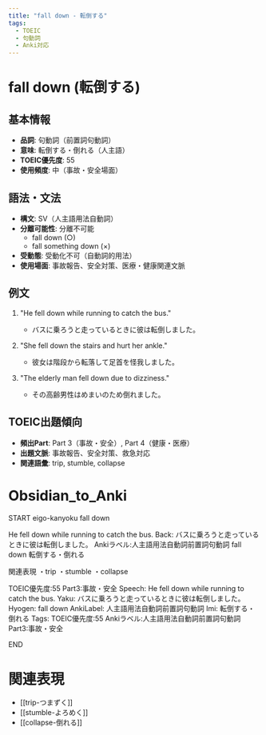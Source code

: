 ```yaml
---
title: "fall down - 転倒する"
tags:
  - TOEIC
  - 句動詞
  - Anki対応
---
```


# fall down (転倒する)

## 基本情報
- **品詞**: 句動詞（前置詞句動詞）
- **意味**: 転倒する・倒れる（人主語）
- **TOEIC優先度**: 55
- **使用頻度**: 中（事故・安全場面）

## 語法・文法
- **構文**: SV（人主語用法自動詞）
- **分離可能性**: 分離不可能
  - fall down (○)
  - fall something down (×)
- **受動態**: 受動化不可（自動詞的用法）
- **使用場面**: 事故報告、安全対策、医療・健康関連文脈

## 例文
1. "He fell down while running to catch the bus."
   - バスに乗ろうと走っているときに彼は転倒しました。

2. "She fell down the stairs and hurt her ankle."
   - 彼女は階段から転落して足首を怪我しました。

3. "The elderly man fell down due to dizziness."
   - その高齢男性はめまいのため倒れました。

## TOEIC出題傾向
- **頻出Part**: Part 3（事故・安全）, Part 4（健康・医療）
- **出題文脈**: 事故報告、安全対策、救急対応
- **関連語彙**: trip, stumble, collapse

# Obsidian_to_Anki
START
eigo-kanyoku
fall down

He fell down while running to catch the bus.
Back: 
バスに乗ろうと走っているときに彼は転倒しました。
Ankiラベル:人主語用法自動詞前置詞句動詞
fall down
転倒する・倒れる

関連表現
・trip
・stumble
・collapse

TOEIC優先度:55
Part3:事故・安全
Speech: He fell down while running to catch the bus.
Yaku: バスに乗ろうと走っているときに彼は転倒しました。
Hyogen: fall down
AnkiLabel: 人主語用法自動詞前置詞句動詞
Imi: 転倒する・倒れる
Tags: TOEIC優先度:55 Ankiラベル:人主語用法自動詞前置詞句動詞 Part3:事故・安全
<!--ID: 1754246255392-->
END

# 関連表現
- [[trip-つまずく]]
- [[stumble-よろめく]]
- [[collapse-倒れる]]